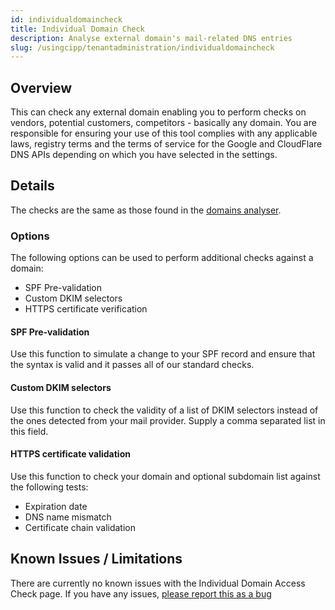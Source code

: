 ```yaml
---
id: individualdomaincheck
title: Individual Domain Check
description: Analyse external domain's mail-related DNS entries
slug: /usingcipp/tenantadministration/individualdomaincheck
---
```


## Overview

This can check any external domain enabling you to perform checks on vendors, potential customers, competitors - basically any domain. You are responsible for ensuring your use of this tool complies with any applicable laws, registry terms and the terms of service for the Google and CloudFlare DNS APIs depending on which you have selected in the settings.

## Details

The checks are the same as those found in the [domains analyser](/docs/user/usingcipp/tenantadministration/domainsanalyser#interpreting-results).

### Options

The following options can be used to perform additional checks against a domain:

* SPF Pre-validation
* Custom DKIM selectors
* HTTPS certificate verification

#### SPF Pre-validation

Use this function to simulate a change to your SPF record and ensure that the syntax is valid and it passes all of our standard checks.

#### Custom DKIM selectors

Use this function to check the validity of a list of DKIM selectors instead of the ones detected from your mail provider. Supply a comma separated list in this field.

#### HTTPS certificate validation

Use this function to check your domain and optional subdomain list against the following tests:

* Expiration date
* DNS name mismatch
* Certificate chain validation

## Known Issues / Limitations

There are currently no known issues with the Individual Domain Access Check page. If you have any issues, [please report this as a bug](https://github.com/KelvinTegelaar/CIPP/issues/new?assignees=&labels=&template=bug_report.md&title=BUG%3A+)

